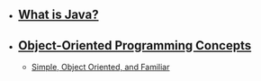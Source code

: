 - ## [What is Java?](What_is_Java/README.md)
- ## [Object-Oriented Programming Concepts](Intro_to_Java/Design_Goals/README.md)
  - [Simple, Object Oriented, and Familiar](Intro_to_Java/Simple/README.md)
